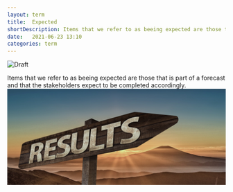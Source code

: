 ```yaml
---
layout: term
title:  Expected
shortDescription: Items that we refer to as beeing expected are those that is part of a forecast and that the stakeholders expect to be completed accordingly.
date:   2021-06-23 13:10
categories: term
---
```

![Draft](../../../../assets/draft-stamp.png)

Items that we refer to as beeing expected are those that is part of a forecast and that the stakeholders expect to be completed accordingly.
![expected](../assets/terms/expected.jpeg)
